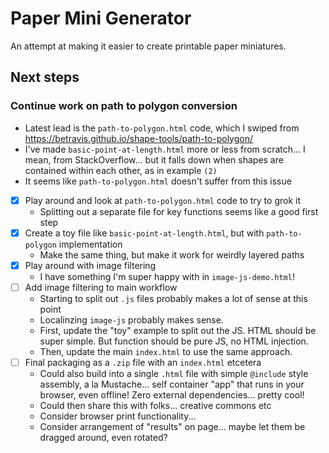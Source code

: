 # Paper Mini Generator

An attempt at making it easier to create printable paper miniatures.

## Next steps

### Continue work on path to polygon conversion

- Latest lead is the `path-to-polygon.html` code, which I swiped from <https://betravis.github.io/shape-tools/path-to-polygon/>
- I've made `basic-point-at-length.html` more or less from scratch... I mean, from StackOverflow... but it falls down when shapes are contained within each other, as in example `(2)`
- It seems like `path-to-polygon.html` doesn't suffer from this issue
- [x] Play around and look at `path-to-polygon.html` code to try to grok it
  - Splitting out a separate file for key functions seems like a good first step
- [x] Create a toy file like `basic-point-at-length.html`, but with `path-to-polygon` implementation
  - Make the same thing, but make it work for weirdly layered paths
- [x] Play around with image filtering
  - I have something I'm super happy with in `image-js-demo.html`!
- [ ] Add image filtering to main workflow
  - Starting to split out `.js` files probably makes a lot of sense at this point
  - Localinzing `image-js` probably makes sense.
  - First, update the "toy" example to split out the JS. HTML should be super simple. But function should be pure JS, no HTML injection.
  - Then, update the main `index.html` to use the same approach.
- [ ] Final packaging as a `.zip` file with an `index.html` etcetera
  - Could also build into a single `.html` file with simple `@include` style assembly, a la Mustache... self container "app" that runs in your browser, even offline! Zero external dependencies... pretty cool!
  - Could then share this with folks... creative commons etc
  - Consider browser print functionality...
  - Consider arrangement of "results" on page... maybe let them be dragged around, even rotated?
